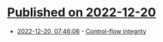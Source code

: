 # [Published on 2022-12-20](index.md)

* [2022-12-20, 07:46:06](https://lobste.rs/s/tkaei3/control_flow_integrity) - [Control-flow integrity](https://maskray.me/blog/2022-12-18-control-flow-integrity)
